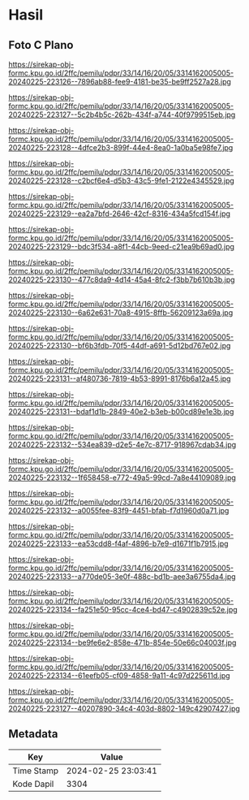 # Hasil

## Foto C Plano

https://sirekap-obj-formc.kpu.go.id/2ffc/pemilu/pdpr/33/14/16/20/05/3314162005005-20240225-223126--7896ab88-fee9-4181-be35-be9ff2527a28.jpg

https://sirekap-obj-formc.kpu.go.id/2ffc/pemilu/pdpr/33/14/16/20/05/3314162005005-20240225-223127--5c2b4b5c-262b-434f-a744-40f9799515eb.jpg

https://sirekap-obj-formc.kpu.go.id/2ffc/pemilu/pdpr/33/14/16/20/05/3314162005005-20240225-223128--4dfce2b3-899f-44e4-8ea0-1a0ba5e98fe7.jpg

https://sirekap-obj-formc.kpu.go.id/2ffc/pemilu/pdpr/33/14/16/20/05/3314162005005-20240225-223128--c2bcf6e4-d5b3-43c5-9fe1-2122e4345529.jpg

https://sirekap-obj-formc.kpu.go.id/2ffc/pemilu/pdpr/33/14/16/20/05/3314162005005-20240225-223129--ea2a7bfd-2646-42cf-8316-434a5fcd154f.jpg

https://sirekap-obj-formc.kpu.go.id/2ffc/pemilu/pdpr/33/14/16/20/05/3314162005005-20240225-223129--bdc3f534-a8f1-44cb-9eed-c21ea9b69ad0.jpg

https://sirekap-obj-formc.kpu.go.id/2ffc/pemilu/pdpr/33/14/16/20/05/3314162005005-20240225-223130--477c8da9-4d14-45a4-8fc2-f3bb7b610b3b.jpg

https://sirekap-obj-formc.kpu.go.id/2ffc/pemilu/pdpr/33/14/16/20/05/3314162005005-20240225-223130--6a62e631-70a8-4915-8ffb-56209123a69a.jpg

https://sirekap-obj-formc.kpu.go.id/2ffc/pemilu/pdpr/33/14/16/20/05/3314162005005-20240225-223130--bf6b3fdb-70f5-44df-a691-5d12bd767e02.jpg

https://sirekap-obj-formc.kpu.go.id/2ffc/pemilu/pdpr/33/14/16/20/05/3314162005005-20240225-223131--af480736-7819-4b53-8991-8176b6a12a45.jpg

https://sirekap-obj-formc.kpu.go.id/2ffc/pemilu/pdpr/33/14/16/20/05/3314162005005-20240225-223131--bdaf1d1b-2849-40e2-b3eb-b00cd89e1e3b.jpg

https://sirekap-obj-formc.kpu.go.id/2ffc/pemilu/pdpr/33/14/16/20/05/3314162005005-20240225-223132--534ea839-d2e5-4e7c-8717-918967cdab34.jpg

https://sirekap-obj-formc.kpu.go.id/2ffc/pemilu/pdpr/33/14/16/20/05/3314162005005-20240225-223132--1f658458-e772-49a5-99cd-7a8e44109089.jpg

https://sirekap-obj-formc.kpu.go.id/2ffc/pemilu/pdpr/33/14/16/20/05/3314162005005-20240225-223132--a0055fee-83f9-4451-bfab-f7d1960d0a71.jpg

https://sirekap-obj-formc.kpu.go.id/2ffc/pemilu/pdpr/33/14/16/20/05/3314162005005-20240225-223133--ea53cdd8-f4af-4896-b7e9-d1671f1b7915.jpg

https://sirekap-obj-formc.kpu.go.id/2ffc/pemilu/pdpr/33/14/16/20/05/3314162005005-20240225-223133--a770de05-3e0f-488c-bd1b-aee3a6755da4.jpg

https://sirekap-obj-formc.kpu.go.id/2ffc/pemilu/pdpr/33/14/16/20/05/3314162005005-20240225-223134--fa251e50-95cc-4ce4-bd47-c4902839c52e.jpg

https://sirekap-obj-formc.kpu.go.id/2ffc/pemilu/pdpr/33/14/16/20/05/3314162005005-20240225-223134--be9fe6e2-858e-471b-854e-50e66c04003f.jpg

https://sirekap-obj-formc.kpu.go.id/2ffc/pemilu/pdpr/33/14/16/20/05/3314162005005-20240225-223134--61eefb05-cf09-4858-9a11-4c97d225611d.jpg

https://sirekap-obj-formc.kpu.go.id/2ffc/pemilu/pdpr/33/14/16/20/05/3314162005005-20240225-223127--40207890-34c4-403d-8802-149c42907427.jpg


## Metadata

| Key        | Value               |
| ---------- | ------------------- |
| Time Stamp | 2024-02-25 23:03:41 |
| Kode Dapil | 3304                |



